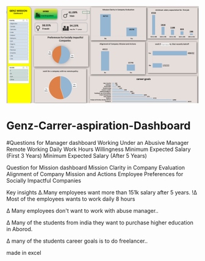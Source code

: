   ![Alt text](manger.png)


# Genz-Carrer-aspiration-Dashboard
#Questions for Manager dashboard
Working Under an Abusive Manager
Remote Working
Daily Work Hours Willingness
Minimum Expected Salary (First 3 Years)
Minimum Expected Salary (After 5 Years)


Question for Mission dashboard
Mission Clarity in Company Evaluation
Alignment of Company Mission and Actions
Employee Preferences for Socially Impactful Companies


Key insights
∆.Many employees want more than 151k salary after 5 years.
!∆ Most of the employees wants to work daily 8 hours

∆ Many employees don't want to work with abuse manager..

∆ Many of the students from india they want to purchase higher education in Aborod.

∆ many of the students career goals is to do freelancer..

made in excel
